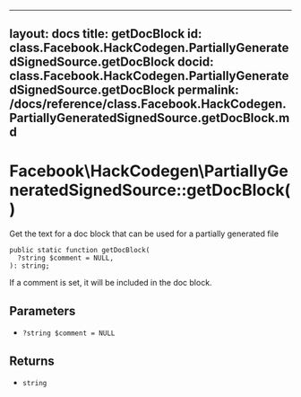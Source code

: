 
***

layout: docs
title: getDocBlock
id: class.Facebook.HackCodegen.PartiallyGeneratedSignedSource.getDocBlock
docid: class.Facebook.HackCodegen.PartiallyGeneratedSignedSource.getDocBlock
permalink: /docs/reference/class.Facebook.HackCodegen.PartiallyGeneratedSignedSource.getDocBlock.md
---







# Facebook\\HackCodegen\\PartiallyGeneratedSignedSource::getDocBlock()




Get the text for a doc block that can be used for a partially
generated file




``` Hack
public static function getDocBlock(
  ?string $comment = NULL,
): string;
```




If a comment is set, it will be included in the doc block.




## Parameters




- ` ?string $comment = NULL `




## Returns




+ ` string `